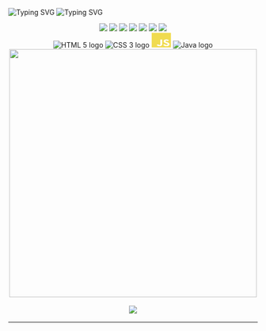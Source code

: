 ![Typing SVG](https://readme-typing-svg.herokuapp.com/?color=0C2CBC&size=35&center=true&vCenter=true&width=1000&lines=Olá,+Eu+sou+hobbista+de+código.:%29)
![Typing SVG](https://readme-typing-svg.herokuapp.com/?color=BC0C0C&size=20&center=true&vCenter=true&width=1000&lines=Estudo+Lógica,+Redes,+Web+e+um+monte+de+coisas.)

<div align="center"> 
  <a href="https://www.instagram.com/claudiadjdantas/" target="_blank">
  <img src="https://img.shields.io/badge/-Instagram-%23E4405F?style=for-the-badge&logo=instagram&logoColor=white" target="_blank"></a>
 	
  <a href="https://www.twitch.tv/claudiadejesusdantas" target="_blank">
  <img src="https://img.shields.io/badge/Twitch-9146FF?style=for-the-badge&logo=twitch&logoColor=white" target="_blank"></a>
 
  <a href = "mailto:claudiadejesusdantas@gmail.com">
  <img src="https://img.shields.io/badge/-Gmail-%23333?style=for-the-badge&logo=gmail&logoColor=white" target="_blank"></a>
 
  <a href="https://www.linkedin.com/in/claudiadejesusdantas" target="_blank">
  <img src="https://img.shields.io/badge/-LinkedIn-%230077B5?style=for-the-badge&logo=linkedin&logoColor=white" target="_blank"></a> 

  <a href="https://codepen.io/claudiadejesusdantas" target="_blank">
  <img src="https://img.shields.io/badge/Codepen-000000?style=for-the-badge&logo=codepen&logoColor=white" target="_blank"></a> 

  <a href="https://twitter.com/claudiadjdantas" target="_blank">
  <img src="https://img.shields.io/badge/Twitter-1DA1F2?style=for-the-badge&logo=twitter&logoColor=white" target="_blank"></a> 
 	 
  <a href="https://www.tiktok.com/@claudiadjdantas" target="_blank">
  <img src="https://img.shields.io/badge/TikTok-000000?style=for-the-badge&logo=tiktok&logoColor=white"></a> 
  
<!--   FONTE DAS IMAGENS DAS REDES SOCIAIS: https://dev.to/envoy_/150-badges-for-github-pnk -->
</div>

<!-- TECNOLOGIAS QUE EU ESTUDO -->
<div align="center">
  <img alt="HTML 5 logo" height="30" width="40" src="https://cdn.jsdelivr.net/gh/devicons/devicon/icons/html5/html5-original.svg">
  <img alt="CSS 3 logo" height="30" width="40" src="https://cdn.jsdelivr.net/gh/devicons/devicon/icons/css3/css3-original.svg">
  <img alt="Javascript logo" height="30" width="40"   src="https://raw.githubusercontent.com/devicons/devicon/master/icons/javascript/javascript-plain.svg">
  <img alt="Java logo" height="30" width="40" src="https://cdn.jsdelivr.net/gh/devicons/devicon/icons/java/java-plain.svg">
</div>

<!-- <div align="center">  
  <img width="49%" height="195px" src="https://github-readme-stats.vercel.app/api?username=claudiadejesusdantas&show_icons=true&count_private=true&hide_border=true&title_color=ff91a4&icon_color=ff91a4&text_color=c9d1d9&bg_color=0d1117" alt="Claudia de Jesus Dantas github stats" /> 
  <img width="41%" height="195px" src="https://github-readme-stats.vercel.app/api/top-langs/?username=claudiadejesusdantas&layout=compact&hide_border=true&title_color=ff91a4&text_color=ff91a4&bg_color=0d1117" />
</div>  -->

<!-- 
<!-- MEU GIF FAVORITO -->
<div align="center">
  <img height="500" width="500" src="https://media2.giphy.com/media/11JTxkrmq4bGE0/giphy.gif?cid=ecf05e47va47epk92xto78inp7bxcsuq6b3wlyffdl0xe8qg&rid=giphy.gif&ct=g">
</div>


<!-- TROFÉUS DO GITHUB -->
<p align="center">
  <img src="https://github-profile-trophy.vercel.app/?username=claudiadejesusdantas&theme=dracula&row=2&no-bg=true&column=3&margin-w=15&margin-h=15" />
</p> 
 



-----------------------------------------------

